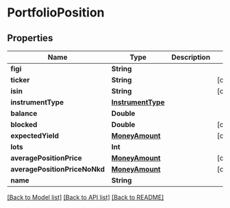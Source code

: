 # PortfolioPosition

## Properties
Name | Type | Description | Notes
------------ | ------------- | ------------- | -------------
**figi** | **String** |  | 
**ticker** | **String** |  | [optional] 
**isin** | **String** |  | [optional] 
**instrumentType** | [**InstrumentType**](InstrumentType.md) |  | 
**balance** | **Double** |  | 
**blocked** | **Double** |  | [optional] 
**expectedYield** | [**MoneyAmount**](MoneyAmount.md) |  | [optional] 
**lots** | **Int** |  | 
**averagePositionPrice** | [**MoneyAmount**](MoneyAmount.md) |  | [optional] 
**averagePositionPriceNoNkd** | [**MoneyAmount**](MoneyAmount.md) |  | [optional] 
**name** | **String** |  | 

[[Back to Model list]](../README.md#documentation-for-models) [[Back to API list]](../README.md#documentation-for-api-endpoints) [[Back to README]](../README.md)


